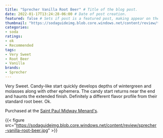 ```yaml
---
title: "Sprecher Vanilla Root Beer" # Title of the blog post.
date: 2022-01-17T13:24:28-06:00 # Date of post creation.
featured: false # Sets if post is a featured post, making appear on the home page side bar.
thumbnail: "https://sodaguideimg.blob.core.windows.net/content/review/thumbs/sprecher-vanilla-root-beer.jpg" # Sets thumbnail image appearing inside card on homepage.
categories:
- soda
ratings:
- ok
- Recommended
tags:
- Very Sweet
- Root Beer
- Vanilla
brands:
- Sprecher
---
```


Very Sweet. Candy-like start quickly develops depths of wintergreen and molasses along with other ephemera. The candy start returns near the end and haunts the extended finish. Definitely a different flavor profile from their standard root beer. Ok.

Purchased at the [Saint Paul Midway Menard's](https://www.menards.com/main/storeDetails.html?store=3181).

{{< figure src="https://sodaguideimg.blob.core.windows.net/content/review/sprecher-vanilla-root-beer.jpg" >}}